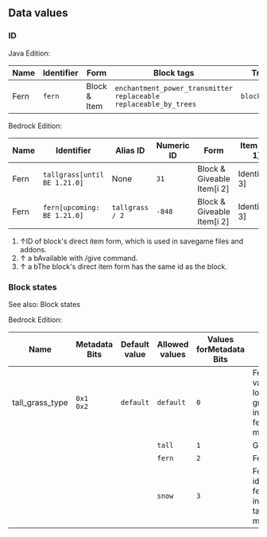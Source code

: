## Data values
### ID
Java Edition:

| Name | Identifier | Form         | Block tags                                                                   | Translation key        |
|------|------------|--------------|------------------------------------------------------------------------------|------------------------|
| Fern | `fern`     | Block & Item | `enchantment_power_transmitter`<br/>`replaceable`<br/>`replaceable_by_trees` | `block.minecraft.fern` |

Bedrock Edition:

| Name | Identifier                    | Alias ID        | Numeric ID | Form                       | Item ID[i 1]   | Translation key            |
|------|-------------------------------|-----------------|------------|----------------------------|----------------|----------------------------|
| Fern | `tallgrass‌[until BE 1.21.0]` | None            | `31`       | Block & Giveable Item[i 2] | Identical[i 3] | `tile.tallgrass.fern.name` |
| Fern | `fern‌[upcoming: BE 1.21.0]`  | `tallgrass / 2` | `-848`     | Block & Giveable Item[i 2] | Identical[i 3] | `tile.tallgrass.fern.name` |

1. ↑ID of block's direct item form, which is used in savegame files and addons.
2. ↑ a bAvailable with /give command.
3. ↑ a bThe block's direct item form has the same id as the block.

### Block states
See also: Block states

Bedrock Edition:

| Name            | Metadata Bits   | Default value | Allowed values | Values forMetadata Bits | Description                                                                                         |
|-----------------|-----------------|---------------|----------------|-------------------------|-----------------------------------------------------------------------------------------------------|
| tall_grass_type | `0x1`<br/>`0x2` | `default`     | `default`      | `0`                     | Fern(Unused variant which looks identical to grass, but turns into alarge fernwhenbone mealis used) |
|                 |                 |               | `tall`         | `1`                     | Grass                                                                                               |
|                 |                 |               | `fern`         | `2`                     | Fern                                                                                                |
|                 |                 |               | `snow`         | `3`                     | Fern (looks identical to actual fern, but turns intodouble tallgrasswhenbone mealis used)           |



